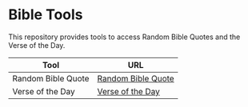 # Bible Tools

This repository provides tools to access Random Bible Quotes and the Verse of the Day.

| Tool              | URL                                             |
|-------------------|-------------------------------------------------|
| Random Bible Quote| [Random Bible Quote](https://ravana69.github.io/bible/) |
| Verse of the Day  | [Verse of the Day](https://ravana69.github.io/bible/votd.html) |

